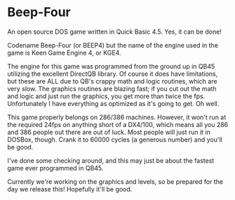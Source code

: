 # Beep-Four
An open source DOS game written in Quick Basic 4.5. Yes, it can be done!

Codename Beep-Four (or BEEP4) but the name of the engine used in the game is Keen Game Engine 4, or KGE4.

The engine for this game was programmed from the ground up in QB45 utilizing the excellent DirectQB library. Of course it does have limitations, but these are ALL due to QB's crappy math and logic routines, which are very slow. The graphics routines are blazing fast; if you cut out the math and logic and just run the graphics, you get more than twice the fps. Unfortunately I have everything as optimized as it's going to get. Oh well.

This game properly belongs on 286/386 machines. However, it won't run at the required 24fps on anything short of a DX4/100, which means all you 286 and 386 people out there are out of luck. Most people will just run it in DOSBox, though. Crank it to 60000 cycles (a generous number) and you'll be good.

I've done some checking around, and this may just be about the fastest game ever programmed in QB45.

Currently we're working on the graphics and levels, so be prepared for the day we release this! Hopefully it'll be good.
